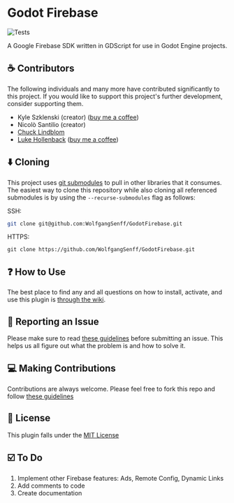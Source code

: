 # Godot Firebase

![Tests](https://github.com/WolfgangSenff/GodotFirebase/workflows/Run%20GUT%20Tests/badge.svg?branch=main)

A Google Firebase SDK written in GDScript for use in Godot Engine projects.

## :coffee: Contributors

The following individuals and many more have contributed significantly to this project. If you would like to support this project's further development, consider supporting them.

- Kyle Szklenski (creator) ([buy me a coffee](https://ko-fi.com/kyleszklenski))
- Nicolò Santilio (creator)
- [Chuck Lindblom](https://github.com/BearDooks)
- [Luke Hollenback](https://github.com/lukehollenback) ([buy me a coffee](https://ko-fi.com/lukehollenback))

## :arrow_down:  Cloning

This project uses [git submodules](https://git-scm.com/book/en/v2/Git-Tools-Submodules) to pull in other libraries that it consumes. The easiest way to clone this repository while also cloning all referenced submodules is by using the `--recurse-submodules` flag as follows:

SSH:
```bash
git clone git@github.com:WolfgangSenff/GodotFirebase.git
```

HTTPS:
```
git clone https://github.com/WolfgangSenff/GodotFirebase.git
```

## :question: How to Use

The best place to find any and all questions on how to install, activate, and use this plugin is [through the wiki](https://github.com/WolfgangSenff/GodotFirebase/wiki).

## :bug: Reporting an Issue

Please make sure to read [these guidelines](https://github.com/WolfgangSenff/GodotFirebase/wiki/Contributing#issues) before submitting an issue. This helps us all figure out what the problem is and how to solve it.

## :computer: Making Contributions

Contributions are always welcome. Please feel free to fork this repo and follow [these guidelines](https://github.com/WolfgangSenff/GodotFirebase/wiki/Contributing) 

## :memo:  License

This plugin falls under the [MIT License](https://github.com/WolfgangSenff/GodotFirebase/blob/master/LICENSE)

## :ballot_box_with_check: To Do

1. Implement other Firebase features: Ads, Remote Config, Dynamic Links
2. Add comments to code
3. Create documentation
